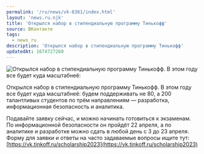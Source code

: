 ```yaml
---
permalink: '/ru/news/vk-8361/index.html'
layout: 'news.ru.njk'
title: 'Открылся набор в стипендиальную программу Тинькофф'
source: ВКонтакте
tags:
  - news_ru
description: 'Открылся набор в стипендиальную программу Тинькофф'
updatedAt: 1674727260
---
```

![Открылся набор в стипендиальную программу Тинькофф.  В этом году все будет куда масштабнеё:](https://sun1-16.userapi.com/impg/r2pvZRX_MmZovva3zlT7R5FXevFTBz85pbaTdQ/ICb4aYkThlI.jpg?size=864x1080&quality=96&sign=2b2a239fea47af648747ad70cf1313ad&c_uniq_tag=eOAc7R84F3bGyURmwc_8bNZ5eTLK9tdVVb9YsEUJhSc&type=album)

Открылся набор в стипендиальную программу Тинькофф.
В этом году все будет куда масштабнеё: будем поддерживать не 80, а 200 талантливых студентов по трём направлениям — разработка, информационная безопасность и аналитика.

Подавайте заявку сейчас, и можно начинать готовиться к экзаменам. По информационной безопасности он пройдёт 22 апреля, а по аналитике и разработке можно сдать в любой день с 3 до 23 апреля. Форму для заявки и ответы на часто задаваемые вопросы ищите тут: [https://vk.tinkoff.ru/scholarship2023](https://vk.tinkoff.ru/scholarship2023)
